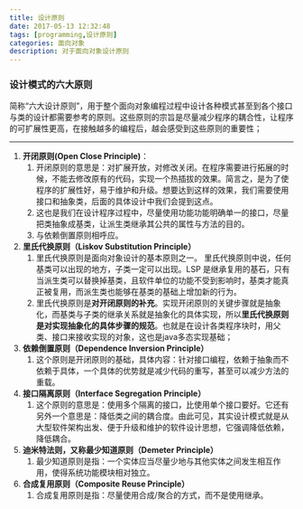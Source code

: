 ```yaml
---
title: 设计原则
date: 2017-05-13 12:32:48
tags: [programming,设计原则]
categories: 面向对象
description: 对于面向对象设计原则
---
```

### 设计模式的六大原则 ###
简称“六大设计原则”，用于整个面向对象编程过程中设计各种模式甚至到各个接口与类的设计都需要参考的原则。这些原则的宗旨是尽量减少程序的耦合性，让程序的可扩展性更高，在接触越多的编程后，越会感受到这些原则的重要性；

----------
1. **开闭原则(Open Close Principle)**：
	1. 开闭原则的意思是：对扩展开放，对修改关闭。在程序需要进行拓展的时候，不能去修改原有的代码，实现一个热插拔的效果。简言之，是为了使程序的扩展性好，易于维护和升级。想要达到这样的效果，我们需要使用接口和抽象类，后面的具体设计中我们会提到这点。
	2. 这也是我们在设计程序过程中，尽量使用功能功能明确单一的接口，尽量把类抽象成基类，让派生类继承其公共的属性与方法的目的。
	3. 与依赖倒置原则相呼应。
2. **里氏代换原则（Liskov Substitution Principle）**
	1. 里氏代换原则是面向对象设计的基本原则之一。 里氏代换原则中说，任何基类可以出现的地方，子类一定可以出现。LSP 是继承复用的基石，只有当派生类可以替换掉基类，且软件单位的功能不受到影响时，基类才能真正被复用，而派生类也能够在基类的基础上增加新的行为。
	2. 里氏代换原则是**对开闭原则的补充**。实现开闭原则的关键步骤就是抽象化，而基类与子类的继承关系就是抽象化的具体实现，所以**里氏代换原则是对实现抽象化的具体步骤的规范**。也就是在设计各类程序块时，用父类、接口来接收实现的对象，这也是java多态实现基础；
2. **依赖倒置原则（Dependence Inversion Principle）**
	1. 这个原则是开闭原则的基础，具体内容：针对接口编程，依赖于抽象而不依赖于具体，一个具体的优势就是减少代码的重写，甚至可以减少方法的重载。
1. **接口隔离原则（Interface Segregation Principle）**
	1. 这个原则的意思是：使用多个隔离的接口，比使用单个接口要好。它还有另外一个意思是：降低类之间的耦合度。由此可见，其实设计模式就是从大型软件架构出发、便于升级和维护的软件设计思想，它强调降低依赖，降低耦合。
2. **迪米特法则，又称最少知道原则（Demeter Principle）**
	1. 最少知道原则是指：一个实体应当尽量少地与其他实体之间发生相互作用，使得系统功能模块相对独立。
2. **合成复用原则（Composite Reuse Principle）**
	1. 合成复用原则是指：尽量使用合成/聚合的方式，而不是使用继承。